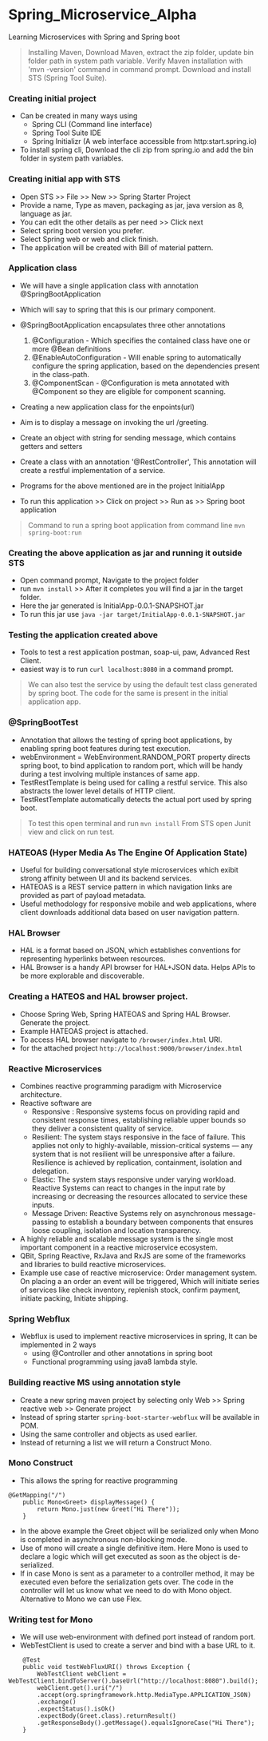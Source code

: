 # Spring_Microservice_Alpha
Learning Microservices with Spring and Spring boot

> Installing Maven, Download Maven, extract the zip folder, update bin folder path in system path variable.
> Verify Maven installation with 'mvn -version' command in command prompt.
> Download and install STS (Spring Tool Suite).

### Creating initial project
- Can be created in many ways using
    - Spring CLI (Command line interface)
    - Spring Tool Suite IDE
    - Spring Initializr (A web interface accessible from http:start.spring.io)
- To install spring cli, Download the cli zip from spring.io and add the bin folder in system path variables.

### Creating initial app with STS
- Open STS >> File >> New >> Spring Starter Project
- Provide a name, Type as maven, packaging as jar, java version as 8, language as jar.
- You can edit the other details as per need >> Click next
- Select spring boot version you prefer.
- Select Spring web or web and click finish.
- The application will be created with Bill of material pattern.

### Application class
- We will have a single application class with annotation @SpringBootApplication
- Which will say to spring that this is our primary component.
- @SpringBootApplication encapsulates three other annotations
    1. @Configuration - Which specifies the contained class have one or more @Bean definitions
    2. @EnableAutoConfiguration - Will enable spring to automatically configure the spring application, based on the dependencies present in the class-path.
    3. @ComponentScan - @Configuration is meta annotated with @Component so they are eligible for component scanning.

- Creating a new application class for the enpoints(url)
- Aim is to display a message on invoking the url /greeting.
- Create an object with string for sending message, which contains getters and setters
- Create a class with an annotation '@RestController', This annotation will create a restful implementation of a service.
- Programs for the above mentioned are in the project InitialApp
- To run this application >> Click on project >> Run as >> Spring boot application

> Command to run a  spring boot application from command line ``` mvn spring-boot:run ```

### Creating the above application as jar and running it outside STS
- Open command prompt, Navigate to the project folder
- run ``` mvn install ``` >> After it completes you will find a jar in the target folder.
- Here the jar generated is InitialApp-0.0.1-SNAPSHOT.jar
- To run this jar use ``` java -jar target/InitialApp-0.0.1-SNAPSHOT.jar ```

### Testing the application created above
- Tools to test a rest application postman, soap-ui, paw, Advanced Rest Client.
- easiest way is to run ``` curl localhost:8080 ``` in a command prompt.

> We can also test the service by using the default test class generated by spring boot.
> The code for the same is present in the initial application app.

### @SpringBootTest
- Annotation that allows the testing of spring boot applications, by enabling spring boot features during test execution.
- webEnvironment = WebEnvironment.RANDOM_PORT property directs spring boot, to bind application to random port, which will be handy during a test involving multiple instances of same app.
- TestRestTemplate is being used for calling a restful service. This also abstracts the lower level details of HTTP client.
- TestRestTemplate automatically detects the actual port used by spring boot.

> To test this open terminal and run ``` mvn install ```
> From STS open Junit view and click on run test.

### HATEOAS (Hyper Media As The Engine Of Application State)
- Useful for building conversational style microservices which exibit strong affinity between UI and its backend services.
- HATEOAS is a REST service pattern in which navigation links are provided as part of payload metadata.
- Useful methodology for responsive mobile and web applications, where client downloads additional data based on user navigation pattern.

### HAL Browser
- HAL is a format based on JSON, which establishes conventions for representing hyperlinks between resources.
- HAL Browser is a handy API browser for HAL+JSON data. Helps APIs to be more explorable and discoverable.

### Creating a HATEOS and HAL browser project.
- Choose Spring Web, Spring HATEOAS and Spring HAL Browser. Generate the project.
- Example HATEOAS project is attached.
- To access HAL browser navigate to ``` /browser/index.html ``` URI.
- for the  attached project ``` http://localhost:9000/browser/index.html ```

### Reactive Microservices
- Combines reactive programming paradigm with Microservice architecture.
- Reactive software are
    - Responsive : Responsive systems focus on providing rapid and consistent response times, establishing reliable upper bounds so they deliver a consistent quality of service.
    - Resilient: The system stays responsive in the face of failure. This applies not only to highly-available, mission-critical systems — any system that is not resilient will be unresponsive after a failure. Resilience is achieved by replication, containment, isolation and delegation.
    - Elastic: The system stays responsive under varying workload. Reactive Systems can react to changes in the input rate by increasing or decreasing the resources allocated to service these inputs.
    - Message Driven: Reactive Systems rely on asynchronous message-passing to establish a boundary between components that ensures loose coupling, isolation and location transparency.
- A highly reliable and scalable message system is the single most important component in a reactive microservice ecosystem.
- QBit, Spring Reactive, RxJava and RxJS are some of the frameworks and libraries to build reactive microservices.
- Example use case of reactive microservice: Order management system. On placing a an order an event will be triggered, Which will initiate series of services like check inventory, replenish stock, confirm payment, initiate packing, Initiate shipping.

### Spring Webflux
- Webflux is used to implement reactive microservices in spring, It can be implemented in 2 ways
    - using @Controller and other annotations in spring boot
    - Functional programming using java8 lambda style.
### Building reactive MS using annotation style
- Create a new spring maven project by selecting only Web >> Spring reactive web >> Generate project
- Instead of spring starter ``` spring-boot-starter-webflux ``` will be available in POM.
- Using the same controller and objects as used earlier.
- Instead of returning a list we will return a Construct Mono.

### Mono Construct
- This allows the spring for reactive programming 
```
@GetMapping("/")
	public Mono<Greet> displayMessage() {
		return Mono.just(new Greet("Hi There"));
	}
```
- In the above example the Greet object will be serialized only when Mono is completed in asynchronous non-blocking mode.
- Use of mono will create a single definitive item. Here Mono is used to declare a logic which will get executed as soon as the object is de-serialized.
- If in case Mono is sent as a parameter to a controller method, it may be executed even before the serialization gets over. The code in the controller will let us know what we need to do with Mono object. Alternative to Mono we can use Flex.

### Writing test for Mono
- We will use web-environment with defined port instead of random port.
- WebTestClient is used to create a server and bind with a base URL to it.

```
	@Test
	public void testWebFluxURI() throws Exception {
		WebTestClient webClient = WebTestClient.bindToServer().baseUrl("http://localhost:8080").build();
		webClient.get().uri("/")
		.accept(org.springframework.http.MediaType.APPLICATION_JSON)
		.exchange()
		.expectStatus().isOk()
		.expectBody(Greet.class).returnResult()
		.getResponseBody().getMessage().equalsIgnoreCase("Hi There");
	}
```